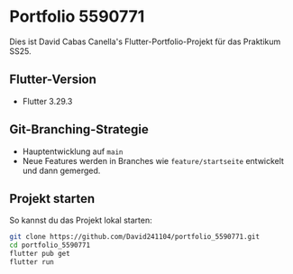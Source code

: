 # Portfolio 5590771

Dies ist David Cabas Canella's Flutter-Portfolio-Projekt für das Praktikum SS25.

## Flutter-Version
- Flutter 3.29.3



## Git-Branching-Strategie
- Hauptentwicklung auf `main`
- Neue Features werden in Branches wie `feature/startseite` entwickelt und dann gemerged.


## Projekt starten

So kannst du das Projekt lokal starten:

```bash
git clone https://github.com/David241104/portfolio_5590771.git
cd portfolio_5590771
flutter pub get
flutter run